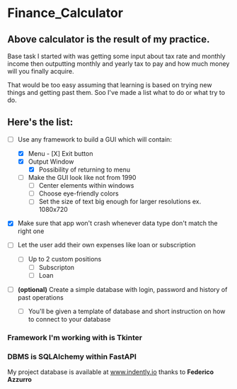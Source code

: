 # Finance_Calculator

## Above calculator is the result of my practice.
Base task I started with was getting some input about tax rate and monthly income 
then outputting monthly and yearly tax to pay and how much money will you finally acquire.

That would be too easy assuming that learning is based on trying new things and getting past them.
Soo I've made a list what to do or what try to do.

## Here's the list:

- [ ] Use any framework to build a GUI which will contain:
     - [X] Menu
                    - [X] Exit button 
     - [X] Output Window
          - [X] Possibility of returning to menu
     - [ ] Make the GUI look like not from 1990
		- [ ] Center elements within windows
		- [ ] Choose eye-friendly colors
		- [ ] Set the size of text big enough for larger resolutions ex. 1080x720

- [X] Make sure that app won't crash whenever data type don't match the right one

- [ ] Let the user add their own expenses like loan or subscription 
	 - [ ] Up to 2 custom positions
		- [ ] Subscripton
		- [ ] Loan

- [ ] **\(optional)** Create a simple database with login, password and history of past operations
	- [ ] You'll be given a template of database and short instruction on how to connect to your database

### Framework I'm working with is Tkinter
### DBMS is SQLAlchemy within FastAPI

My project database is available at www.indently.io thanks to **Federico Azzurro**